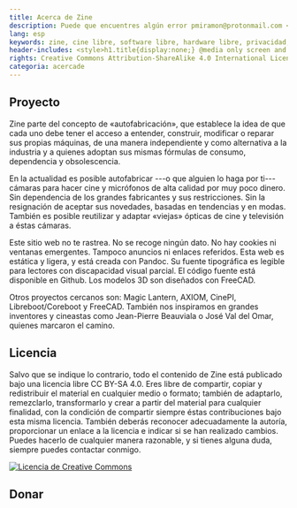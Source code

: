 ```yaml
---
title: Acerca de Zine
description: Puede que encuentres algún error pmiramon@protonmail.com <hr class="descripcion">
lang: esp
keywords: zine, cine libre, software libre, hardware libre, privacidad, tecnología libre, autonomia digital, magic lantern, coreboot, libreboot, thinkpad, EM272
header-includes: <style>h1.title{display:none;} @media only screen and (min-width:665px) {a.seleccion.acerca::before{content:"➞ "; font-weight:bolder;}}</style>
rights: Creative Commons Attribution-ShareAlike 4.0 International License
categoria: acercade
---
```


## Proyecto

Zine parte del concepto de «autofabricación», que establece la idea de que cada uno debe tener el acceso a entender, construir, modificar o reparar sus propias máquinas, de una manera independiente y como alternativa a la industria y a quienes adoptan sus mismas fórmulas de consumo, dependencia y obsolescencia. 

En la actualidad es posible autofabricar ---o que alguien lo haga por ti--- cámaras para hacer cine y micrófonos de alta calidad por muy poco dinero. Sin dependencia de los grandes fabricantes y sus restricciones. Sin la resignación de aceptar sus novedades, basadas en tendencias y en modas. También es posible reutilizar y adaptar «viejas» ópticas de cine y televisión a éstas cámaras.

Este sitio web no te rastrea. No se recoge ningún dato. No hay cookies ni ventanas emergentes. Tampoco anuncios ni enlaces referidos. Esta web es estática y ligera, y está creada con Pandoc. Su fuente tipográfica es legible para lectores con discapacidad visual parcial. El código fuente está disponible en Github. Los modelos 3D son diseñados con FreeCAD. 

Otros proyectos cercanos son: Magic Lantern, AXIOM, CinePI, Libreboot/Coreboot y FreeCAD. También nos inspiramos en grandes inventores y cineastas como Jean-Pierre Beauviala o José Val del Omar, quienes marcaron el camino.

## Licencia

Salvo que se indique lo contrario, todo el contenido de Zine está publicado bajo una licencia libre CC BY-SA 4.0. Eres libre de compartir, copiar y redistribuir el material en cualquier medio o formato; también de adaptarlo, remezclarlo, transformarlo y crear a partir del material para cualquier finalidad, con la condición de compartir siempre éstas contribuciones bajo esta misma licencia. También deberás reconocer adecuadamente la autoría, proporcionar un enlace a la licencia e indicar si se han realizado cambios. Puedes hacerlo de cualquier manera razonable, y si tienes alguna duda, siempre puedes contactar conmigo.

<a rel="license" href="http://creativecommons.org/licenses/by-sa/4.0/"><img alt="Licencia de Creative Commons" style="border-width:0" src="https://i.creativecommons.org/l/by-sa/4.0/88x31.png" /></a>

## Donar


